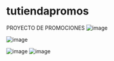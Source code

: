 # tutiendapromos
PROYECTO DE PROMOCIONES
![image](https://user-images.githubusercontent.com/33080405/158008037-97c731e5-9077-45f8-91d0-175fbb2a0389.png)

![image](https://user-images.githubusercontent.com/33080405/158008045-b1e4bdb5-d7ce-45b4-901c-419edd30cc34.png)

![image](https://user-images.githubusercontent.com/33080405/158008118-d83884b2-cca1-4f66-a075-383856745374.png) ![image](https://user-images.githubusercontent.com/33080405/158008129-802cfcee-5ba8-41f6-8261-6a706bfdfa8d.png)

